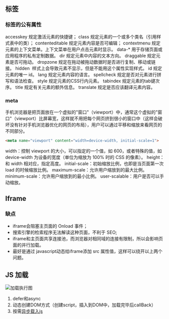 ## 标签

### 标签的公有属性

accesskey 规定激活元素的快捷键；
class 规定元素的一个或多个类名（引用样式表中的类）；
contenteditable 规定元素内容是否可编辑；
contextmenu 规定元素的上下文菜单。上下文菜单在用户点击元素时显示。
data-* 用于存储页面或应用程序的私有定制数据。
dir 规定元素中内容的文本方向。
draggable 规定元素是否可拖动。
dropzone 规定在拖动被拖动数据时是否进行复制、移动或链接。
hidden  样式上会导致元素不显示，但是不能用这个属性实现样式。
id 规定元素的唯一 id。
lang 规定元素内容的语言。
spellcheck 规定是否对元素进行拼写和语法检查。
style 规定元素的CSS行内元素。
tabindex 规定元素的tab键次序。
title 规定有关元素的额外信息。
translate 规定是否应该翻译元素内容。

### meta

手机浏览器是把页面放在一个虚拟的"窗口"（viewport）中，通常这个虚拟的"窗口"（viewport）比屏幕宽，这样就不用把每个网页挤到很小的窗口中（这样会破坏没有针对手机浏览器优化的网页的布局），用户可以通过平移和缩放来看网页的不同部分。

```html
<meta name="viewport" content="width=device-width, initial-scale=1">
```

width：控制 viewport 的大小，可以指定的一个值，如 600，或者特殊的值，如 device-width 为设备的宽度（单位为缩放为 100% 时的 CSS 的像素）。
height：和 width 相对应，指定高度。
initial-scale：初始缩放比例，也即是当页面第一次 load 的时候缩放比例。
maximum-scale：允许用户缩放到的最大比例。
minimum-scale：允许用户缩放到的最小比例。
user-scalable：用户是否可以手动缩放。

## Iframe

### 缺点

- iframe会阻塞主页面的 Onload 事件；
- 搜索引擎的检索程序无法解读这种页面，不利于 SEO;
- iframe和主页面共享连接池，而浏览器对相同域的连接有限制，所以会影响页面的并行加载。
- 最好是通过 javascript动态给iframe添加 src 属性值，这样可以绕开以上两个问题。

## JS 加载

![加载执行图](http://qiniu.houserqu.com/QQ20180504-114626.png)

1. defer和async
2. 动态创建DOM方式（创建script，插入到DOM中，加载完毕后callBack）
3. 按需[异步载入js](http://www.cnblogs.com/zichi/p/4597766.html)

